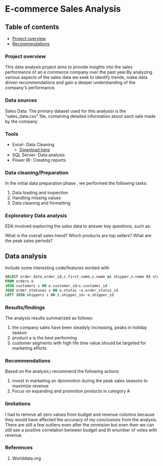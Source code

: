 # E-commerce Sales Analysis

## Table of contents
- [Project overview](#project-overview)
- [Recommendations](recommendations)

### Project overview
This data analysis project aims to provide insights into the sales performance of an e commerce company over the past year.By analyzing various aspects of the sales data we seek to identify trends, make data driven recommendations and gain a deeper understanding of the company's performance.

### Data sources
Sales Data: The primary dataset used for this analysisi is the "sales_data.csv" file, containing detailed information about each sale made by the company.

### Tools
- Excel- Data Cleaning
  - [Download here](https://microsoft.com)
- SQL Server- Data analysis
- Power BI- Creating reports

### Data cleaning/Preparation
In the initial data preparation phase , we performed the following tasks:
1. Data loading and inspection
2. Handling missing values
3. Data cleaning and formatting

### Exploratory Data analysis
EDA involved explorring the sales data to answer key questions, such as:

What is the overall sales trend?
Which products are top sellers?
What are the peak sales periods?

## Data analysis
Include some interesting code/features worked with
```sql
SELECT order_date,order_id,c.first_name,z.name as shipper,s.name AS status
FROM orders o
JOIN customers c ON o.customer_id=c.customer_id
JOIN order_statuses s ON o.status =s.order_status_id
LEFT JOIN shippers z ON z.shipper_id= o.shipper_id
```

### Results/findings
The analysis results summarized as follows:
1. the company sales have been steadyly increasing, peaks in holiday season
2. product a is the best performing
3. customer segments with high life time value should be targeted for marketing efforts

### Recommendations
Based on the analysis,i recommend the following actions
1. invest in marketing an dpromotion during the peak sales seasons to maximize revenue
2. Focus on expanding and promotion products in category A

### limitations 
I had to remove all zero values from budget and revenue colomns because they would have affected the accuracy of my conclusions from the analysis. There are still a few outliers even after the ommision but even then we can still see a positive correlation between budget and th enumber of votes with revenue.

### References
1. Worlddata.org
   






   

